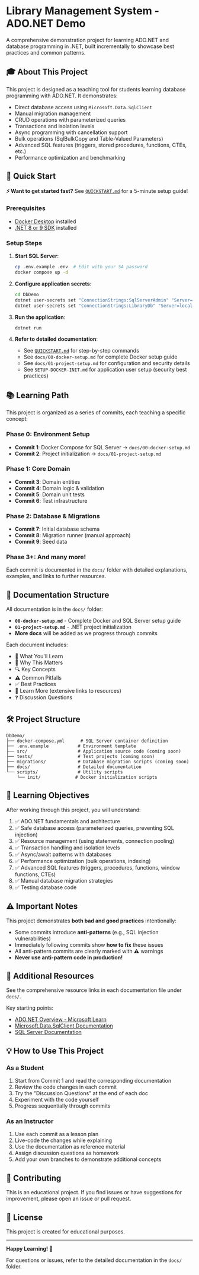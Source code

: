 # Library Management System - ADO.NET Demo

A comprehensive demonstration project for learning ADO.NET and database programming in .NET, built incrementally to showcase best practices and common patterns.

## 🎓 About This Project

This project is designed as a teaching tool for students learning database programming with ADO.NET. It demonstrates:

- Direct database access using `Microsoft.Data.SqlClient`
- Manual migration management
- CRUD operations with parameterized queries
- Transactions and isolation levels
- Async programming with cancellation support
- Bulk operations (SqlBulkCopy and Table-Valued Parameters)
- Advanced SQL features (triggers, stored procedures, functions, CTEs, etc.)
- Performance optimization and benchmarking

## 🚀 Quick Start

**⚡ Want to get started fast?** See [`QUICKSTART.md`](QUICKSTART.md) for a 5-minute setup guide!

### Prerequisites

- [Docker Desktop](https://www.docker.com/products/docker-desktop) installed
- [.NET 8 or 9 SDK](https://dotnet.microsoft.com/download) installed

### Setup Steps

1. **Start SQL Server**:
   ```bash
   cp .env.example .env  # Edit with your SA password
   docker compose up -d
   ```

2. **Configure application secrets**:
   ```bash
   cd DbDemo
   dotnet user-secrets set "ConnectionStrings:SqlServerAdmin" "Server=localhost,1453;User Id=sa;Password=YOUR_PASSWORD;TrustServerCertificate=True;"
   dotnet user-secrets set "ConnectionStrings:LibraryDb" "Server=localhost,1453;Database=LibraryDb;User Id=library_app_user;Password=LibraryApp@2024!;TrustServerCertificate=True;"
   ```

3. **Run the application**:
   ```bash
   dotnet run
   ```

4. **Refer to detailed documentation**:
   - See [`QUICKSTART.md`](QUICKSTART.md) for step-by-step commands
   - See `docs/00-docker-setup.md` for complete Docker setup guide
   - See `docs/01-project-setup.md` for configuration and security details
   - See `SETUP-DOCKER-INIT.md` for application user setup (security best practices)

## 📚 Learning Path

This project is organized as a series of commits, each teaching a specific concept:

### Phase 0: Environment Setup
- **Commit 1**: Docker Compose for SQL Server → `docs/00-docker-setup.md`
- **Commit 2**: Project initialization → `docs/01-project-setup.md`

### Phase 1: Core Domain
- **Commit 3**: Domain entities
- **Commit 4**: Domain logic & validation
- **Commit 5**: Domain unit tests
- **Commit 6**: Test infrastructure

### Phase 2: Database & Migrations
- **Commit 7**: Initial database schema
- **Commit 8**: Migration runner (manual approach)
- **Commit 9**: Seed data

### Phase 3+: And many more!

Each commit is documented in the `docs/` folder with detailed explanations, examples, and links to further resources.

## 📖 Documentation Structure

All documentation is in the `docs/` folder:

- **`00-docker-setup.md`** - Complete Docker and SQL Server setup guide
- **`01-project-setup.md`** - .NET project initialization
- **More docs** will be added as we progress through commits

Each document includes:
- 📖 What You'll Learn
- 🎯 Why This Matters
- 🔍 Key Concepts
- ⚠️ Common Pitfalls
- ✅ Best Practices
- 🔗 Learn More (extensive links to resources)
- ❓ Discussion Questions

## 🛠️ Project Structure

```
DbDemo/
├── docker-compose.yml      # SQL Server container definition
├── .env.example           # Environment template
├── src/                   # Application source code (coming soon)
├── tests/                 # Test projects (coming soon)
├── migrations/            # Database migration scripts (coming soon)
├── docs/                  # Detailed documentation
└── scripts/               # Utility scripts
    └── init/             # Docker initialization scripts
```

## 🎯 Learning Objectives

After working through this project, you will understand:

1. ✅ ADO.NET fundamentals and architecture
2. ✅ Safe database access (parameterized queries, preventing SQL injection)
3. ✅ Resource management (using statements, connection pooling)
4. ✅ Transaction handling and isolation levels
5. ✅ Async/await patterns with databases
6. ✅ Performance optimization (bulk operations, indexing)
7. ✅ Advanced SQL features (triggers, procedures, functions, window functions, CTEs)
8. ✅ Manual database migration strategies
9. ✅ Testing database code

## ⚠️ Important Notes

This project demonstrates **both bad and good practices** intentionally:

- Some commits introduce **anti-patterns** (e.g., SQL injection vulnerabilities)
- Immediately following commits show **how to fix** these issues
- All anti-pattern commits are clearly marked with ⚠️ warnings
- **Never use anti-pattern code in production!**

## 🔗 Additional Resources

See the comprehensive resource links in each documentation file under `docs/`.

Key starting points:
- [ADO.NET Overview - Microsoft Learn](https://learn.microsoft.com/en-us/dotnet/framework/data/adonet/ado-net-overview)
- [Microsoft.Data.SqlClient Documentation](https://learn.microsoft.com/en-us/dotnet/api/microsoft.data.sqlclient)
- [SQL Server Documentation](https://learn.microsoft.com/en-us/sql/sql-server/)

## 💡 How to Use This Project

### As a Student

1. Start from Commit 1 and read the corresponding documentation
2. Review the code changes in each commit
3. Try the "Discussion Questions" at the end of each doc
4. Experiment with the code yourself
5. Progress sequentially through commits

### As an Instructor

1. Use each commit as a lesson plan
2. Live-code the changes while explaining
3. Use the documentation as reference material
4. Assign discussion questions as homework
5. Add your own branches to demonstrate additional concepts

## 🤝 Contributing

This is an educational project. If you find issues or have suggestions for improvement, please open an issue or pull request.

## 📄 License

This project is created for educational purposes.

---

**Happy Learning! 🚀**

For questions or issues, refer to the detailed documentation in the `docs/` folder.
